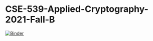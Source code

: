 # CSE-539-Applied-Cryptography-2021-Fall-B

[![Binder](https://mybinder.org/badge_logo.svg)](https://mybinder.org/v2/gh/GiveThanksAlways/CSE-539-Applied-Cryptography-2021-Fall-B/HEAD)